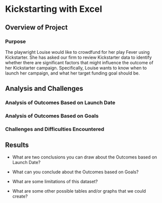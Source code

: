 # Kickstarting with Excel

## Overview of Project

### Purpose
The playwright Louise would like to crowdfund for her play Fever using Kickstarter. She has asked our firm to review Kickstarter data to identify whether there are significant factors that might influence the outcome of her Kickstarter campaign. Specifically, Louise wants to know when to launch her campaign, and what her target funding goal should be.
## Analysis and Challenges

### Analysis of Outcomes Based on Launch Date

### Analysis of Outcomes Based on Goals

### Challenges and Difficulties Encountered

## Results

- What are two conclusions you can draw about the Outcomes based on Launch Date?

- What can you conclude about the Outcomes based on Goals?

- What are some limitations of this dataset?

- What are some other possible tables and/or graphs that we could create?
